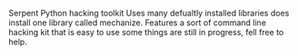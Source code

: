 Serpent
Python hacking toolkit
Uses many defualtly installed libraries does install one library called mechanize.
Features a sort of command line hacking kit that is easy to use some things are still in progress, fell free to help.
